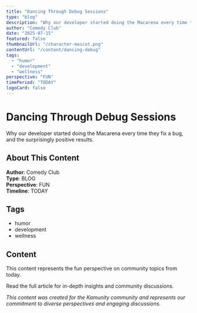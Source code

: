 ```yaml
---
title: "Dancing Through Debug Sessions"
type: "blog"
description: "Why our developer started doing the Macarena every time they fix a bug, and the surprisingly positive results."
author: "Comedy Club"
date: "2025-07-15"
featured: false
thumbnailUrl: "/character-mascot.png"
contentUrl: "/content/dancing-debug"
tags:
  - "humor"
  - "development"
  - "wellness"
perspective: "FUN"
timePeriod: "TODAY"
logoCard: false
---
```

# Dancing Through Debug Sessions

Why our developer started doing the Macarena every time they fix a bug, and the surprisingly positive results.

## About This Content

**Author**: Comedy Club  
**Type**: BLOG  
**Perspective**: FUN  
**Timeline**: TODAY  



## Tags

- humor
- development
- wellness

## Content

This content represents the fun perspective on community topics from today. 



Read the full article for in-depth insights and community discussions.


*This content was created for the Kamunity community and represents our commitment to diverse perspectives and engaging discussions.*
